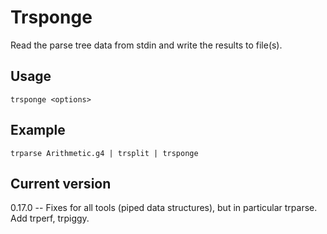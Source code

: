 # Trsponge

Read the parse tree data from stdin and write the
results to file(s).

## Usage

    trsponge <options>

## Example

    trparse Arithmetic.g4 | trsplit | trsponge

## Current version

0.17.0 -- Fixes for all tools (piped data structures), but in particular trparse. Add trperf, trpiggy.
